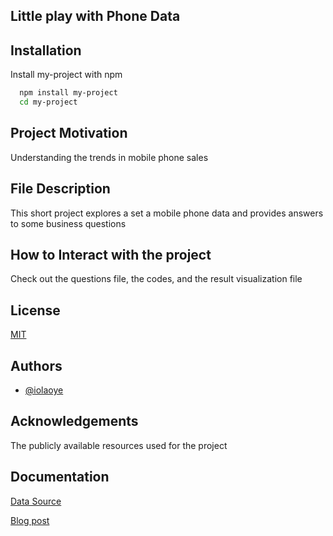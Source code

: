 
## Little play with Phone Data


## Installation

Install my-project with npm

```bash
  npm install my-project
  cd my-project
```
 
## Project Motivation

Understanding the trends in mobile phone sales
## File Description

This short project explores a set a mobile phone data and provides answers to some business questions
## How to Interact with the project

Check out the questions file, the codes, and the result visualization file
## License

[MIT](https://choosealicense.com/licenses/mit/)


## Authors

- [@iolaoye](https://github.com/iolaoye)



## Acknowledgements

 The publicly available resources used for the project
 


## Documentation

[Data Source](https://www.kaggle.com/code/sadeghjalalian/best-selling-mobile-phones-plotly/data)

[Blog post](https://medium.com/@israelo/trends-in-mobile-phone-sales-254eee125483)
